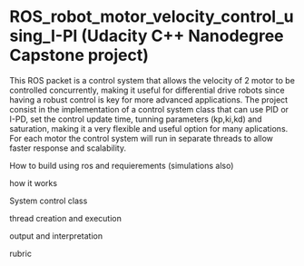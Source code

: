 # ROS_robot_motor_velocity_control_using_I-PI (Udacity C++ Nanodegree Capstone project)
This ROS packet is a control system that allows the velocity of 2 motor to be controlled concurrently, making it useful for differential drive robots since having a robust control is key for more advanced applications. The project consist in the implementation of a control system class that can use PID or I-PD, set the control update time, tunning parameters (kp,ki,kd) and saturation, making it a very flexible and useful option for many aplications. For each motor the control system will run in separate threads to allow faster response and scalability. 

How to build using ros and requierements (simulations also)

how it works

System control class

thread creation and execution

output and interpretation

rubric
